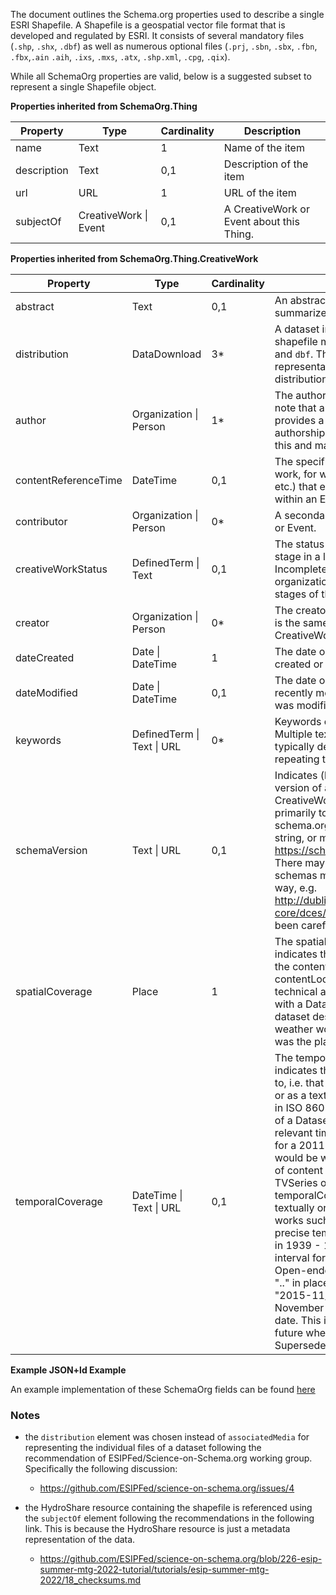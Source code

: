 The document outlines the Schema.org properties used to describe a single ESRI Shapefile.
A Shapefile is a geospatial vector file format that is developed and regulated
by ESRI. It consists of several mandatory files (`.shp`, `.shx`, `.dbf`) as
well as numerous optional files (`.prj`, `.sbn`, `.sbx`, `.fbn`, `.fbx`,`.ain` `.aih`, `.ixs`, `.mxs`, `.atx`, `.shp.xml`, `.cpg`, `.qix`).

While all SchemaOrg properties are valid, below is a suggested subset to
represent a single Shapefile object.


**Properties inherited from SchemaOrg.Thing**

|Property|Type|Cardinality|Description|
|---|---|---|---|
|name| Text | 1 | Name of the item |
|description| Text | 0,1 | Description of the item|
|url| URL | 1 | URL of the item |
|subjectOf| CreativeWork \| Event | 0,1 | A CreativeWork or Event about this Thing. |

**Properties inherited from SchemaOrg.Thing.CreativeWork**

|Property | Type | Cardinality | Description |
|---|---|---|---|
|abstract |Text | 0,1 |	An abstract is a short description that summarizes a CreativeWork. |
|distribution | DataDownload | 3* | A dataset in downloadable form. A valid shapefile must contain three files: `.shp`, `.shx`, and `dbf`. Therefore a valid SchemaOrg representation must contain 3 or more distribution elements.|
|author	| Organization \| Person | 1* |	The author of this content or rating. Please note that author is special in that HTML 5 provides a special mechanism for indicating authorship via the rel tag. That is equivalent to this and may be used interchangeably.|
|contentReferenceTime | DateTime | 0,1| The specific time described by a creative work, for works (e.g. articles, video objects etc.) that emphasise a particular moment within an Event.|
|contributor | Organization \| Person | 0* | A secondary contributor to the CreativeWork or Event. |
|creativeWorkStatus | DefinedTerm \| Text | 0,1 | The status of a creative work in terms of its stage in a lifecycle. Example terms include Incomplete, Draft, Published, Obsolete. Some organizations define a set of terms for the stages of their publication lifecycle.|
|creator | Organization \| Person | 0* | The creator/author of this CreativeWork. This is the same as the Author property for CreativeWork. |
| dateCreated | Date \| DateTime | 1 | The date on which the CreativeWork was created or the item was added to a DataFeed.|
|dateModified |	Date \| DateTime | 0,1| The date on which the CreativeWork was most recently modified or when the item's entry was modified within a DataFeed.|
|keywords | DefinedTerm  \| Text \| URL	| 0* |Keywords or tags used to describe some item. Multiple textual entries in a keywords list are typically delimited by commas, or by repeating the property.|
|schemaVersion|Text \| URL | 0,1 | Indicates (by URL or string) a particular version of a schema used in some CreativeWork. This property was created primarily to indicate the use of a specific schema.org release, e.g. 10.0 as a simple string, or more explicitly via URL, https://schema.org/docs/releases.html#v10.0. There may be situations in which other schemas might usefully be referenced this way, e.g. http://dublincore.org/specifications/dublin-core/dces/1999-07-02/ but this has not been carefully explored in the community.|
|spatialCoverage | Place | 1 | The spatialCoverage of a CreativeWork indicates the place(s) which are the focus of the content. It is a subproperty of contentLocation intended primarily for more technical and detailed materials. For example with a Dataset, it indicates areas that the dataset describes: a dataset of New York weather would have spatialCoverage which was the place: the state of New York.|
|temporalCoverage | DateTime \| Text \| URL | 0,1 | The temporalCoverage of a CreativeWork indicates the period that the content applies to, i.e. that it describes, either as a DateTime or as a textual string indicating a time period in ISO 8601 time interval format. In the case of a Dataset it will typically indicate the relevant time period in a precise notation (e.g. for a 2011 census dataset, the year 2011 would be written "2011/2012"). Other forms of content e.g. ScholarlyArticle, Book, TVSeries or TVEpisode may indicate their temporalCoverage in broader terms - textually or via well-known URL. Written works such as books may sometimes have precise temporal coverage too, e.g. a work set in 1939 - 1945 can be indicated in ISO 8601 interval format format via "1939/1945". Open-ended date ranges can be written with ".." in place of the end date. For example, "2015-11/.." indicates a range beginning in November 2015 and with no specified final date. This is tentative and might be updated in future when ISO 8601 is officially updated. Supersedes datasetTimeInterval.|


**Example JSON+ld Example**

An example implementation of these SchemaOrg fields can be found
[here](shapefile-json-ld.md)


### Notes 

- the `distribution` element was chosen instead of `associatedMedia` for
  representing the individual files of a dataset following the recommendation
  of ESIPFed/Science-on-Schema.org working group. Specifically the following
  discussion:
    - https://github.com/ESIPFed/science-on-schema.org/issues/4 

- the HydroShare resource containing the shapefile is referenced using the
  `subjectOf` element following the recommendations in the following link. This
  is because the HydroShare resource is just a metadata representation of the
  data.
    - https://github.com/ESIPFed/science-on-schema.org/blob/226-esip-summer-mtg-2022-tutorial/tutorials/esip-summer-mtg-2022/18_checksums.md

